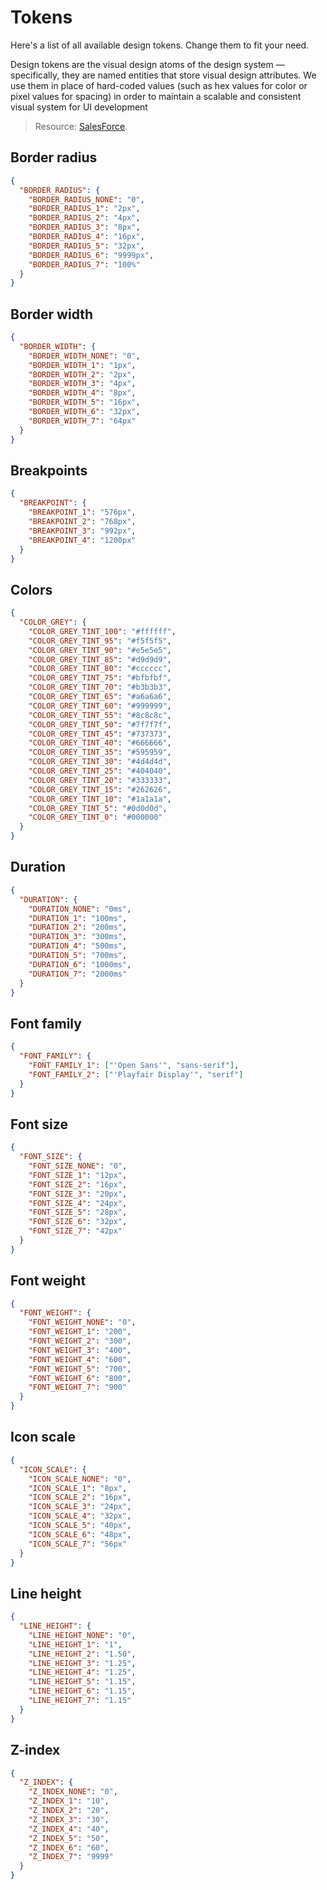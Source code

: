 # Tokens

Here's a list of all available design tokens. Change them to fit your need.

Design tokens are the visual design atoms of the design system — specifically,
they are named entities that store visual design attributes. We use them in
place of hard-coded values (such as hex values for color or pixel values for
spacing) in order to maintain a scalable and consistent visual system for UI
development

> Resource: [SalesForce](https://www.lightningdesignsystem.com/design-tokens/).

## Border radius

```json
{
  "BORDER_RADIUS": {
    "BORDER_RADIUS_NONE": "0",
    "BORDER_RADIUS_1": "2px",
    "BORDER_RADIUS_2": "4px",
    "BORDER_RADIUS_3": "8px",
    "BORDER_RADIUS_4": "16px",
    "BORDER_RADIUS_5": "32px",
    "BORDER_RADIUS_6": "9999px",
    "BORDER_RADIUS_7": "100%"
  }
}
```

## Border width

```json
{
  "BORDER_WIDTH": {
    "BORDER_WIDTH_NONE": "0",
    "BORDER_WIDTH_1": "1px",
    "BORDER_WIDTH_2": "2px",
    "BORDER_WIDTH_3": "4px",
    "BORDER_WIDTH_4": "8px",
    "BORDER_WIDTH_5": "16px",
    "BORDER_WIDTH_6": "32px",
    "BORDER_WIDTH_7": "64px"
  }
}
```

## Breakpoints

```json
{
  "BREAKPOINT": {
    "BREAKPOINT_1": "576px",
    "BREAKPOINT_2": "768px",
    "BREAKPOINT_3": "992px",
    "BREAKPOINT_4": "1200px"
  }
}
```

## Colors

```json
{
  "COLOR_GREY": {
    "COLOR_GREY_TINT_100": "#ffffff",
    "COLOR_GREY_TINT_95": "#f5f5f5",
    "COLOR_GREY_TINT_90": "#e5e5e5",
    "COLOR_GREY_TINT_85": "#d9d9d9",
    "COLOR_GREY_TINT_80": "#cccccc",
    "COLOR_GREY_TINT_75": "#bfbfbf",
    "COLOR_GREY_TINT_70": "#b3b3b3",
    "COLOR_GREY_TINT_65": "#a6a6a6",
    "COLOR_GREY_TINT_60": "#999999",
    "COLOR_GREY_TINT_55": "#8c8c8c",
    "COLOR_GREY_TINT_50": "#7f7f7f",
    "COLOR_GREY_TINT_45": "#737373",
    "COLOR_GREY_TINT_40": "#666666",
    "COLOR_GREY_TINT_35": "#595959",
    "COLOR_GREY_TINT_30": "#4d4d4d",
    "COLOR_GREY_TINT_25": "#404040",
    "COLOR_GREY_TINT_20": "#333333",
    "COLOR_GREY_TINT_15": "#262626",
    "COLOR_GREY_TINT_10": "#1a1a1a",
    "COLOR_GREY_TINT_5": "#0d0d0d",
    "COLOR_GREY_TINT_0": "#000000"
  }
}
```

## Duration

```json
{
  "DURATION": {
    "DURATION_NONE": "0ms",
    "DURATION_1": "100ms",
    "DURATION_2": "200ms",
    "DURATION_3": "300ms",
    "DURATION_4": "500ms",
    "DURATION_5": "700ms",
    "DURATION_6": "1000ms",
    "DURATION_7": "2000ms"
  }
}
```

## Font family

```json
{
  "FONT_FAMILY": {
    "FONT_FAMILY_1": ["'Open Sans'", "sans-serif"],
    "FONT_FAMILY_2": ["'Playfair Display'", "serif"]
  }
}
```

## Font size

```json
{
  "FONT_SIZE": {
    "FONT_SIZE_NONE": "0",
    "FONT_SIZE_1": "12px",
    "FONT_SIZE_2": "16px",
    "FONT_SIZE_3": "20px",
    "FONT_SIZE_4": "24px",
    "FONT_SIZE_5": "28px",
    "FONT_SIZE_6": "32px",
    "FONT_SIZE_7": "42px"
  }
}
```

## Font weight

```json
{
  "FONT_WEIGHT": {
    "FONT_WEIGHT_NONE": "0",
    "FONT_WEIGHT_1": "200",
    "FONT_WEIGHT_2": "300",
    "FONT_WEIGHT_3": "400",
    "FONT_WEIGHT_4": "600",
    "FONT_WEIGHT_5": "700",
    "FONT_WEIGHT_6": "800",
    "FONT_WEIGHT_7": "900"
  }
}
```

## Icon scale

```json
{
  "ICON_SCALE": {
    "ICON_SCALE_NONE": "0",
    "ICON_SCALE_1": "8px",
    "ICON_SCALE_2": "16px",
    "ICON_SCALE_3": "24px",
    "ICON_SCALE_4": "32px",
    "ICON_SCALE_5": "40px",
    "ICON_SCALE_6": "48px",
    "ICON_SCALE_7": "56px"
  }
}
```

## Line height

```json
{
  "LINE_HEIGHT": {
    "LINE_HEIGHT_NONE": "0",
    "LINE_HEIGHT_1": "1",
    "LINE_HEIGHT_2": "1.50",
    "LINE_HEIGHT_3": "1.25",
    "LINE_HEIGHT_4": "1.25",
    "LINE_HEIGHT_5": "1.15",
    "LINE_HEIGHT_6": "1.15",
    "LINE_HEIGHT_7": "1.15"
  }
}
```

## Z-index

```json
{
  "Z_INDEX": {
    "Z_INDEX_NONE": "0",
    "Z_INDEX_1": "10",
    "Z_INDEX_2": "20",
    "Z_INDEX_3": "30",
    "Z_INDEX_4": "40",
    "Z_INDEX_5": "50",
    "Z_INDEX_6": "60",
    "Z_INDEX_7": "9999"
  }
}
```

